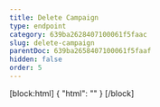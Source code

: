 ```yaml
---
title: Delete Campaign
type: endpoint
category: 639ba2628407100061f5faac
slug: delete-campaign
parentDoc: 639ba2658407100061f5faaf
hidden: false
order: 5
---
```

[block:html]
{
  "html": "<style>\n.LanguagePicker-divider { \n  display: none; }\n  \n[title=\"Toggle library\"] { \n  display: none; }\n</style>"
}
[/block]